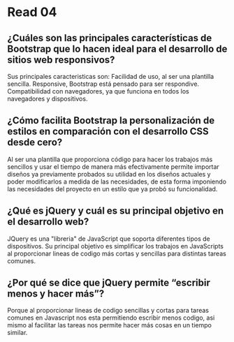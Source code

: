 # Read 04

## ¿Cuáles son las principales características de Bootstrap que lo hacen ideal para el desarrollo de sitios web responsivos?
Sus principales caracteristicas son:
Facilidad de uso, al ser una plantilla sencilla. 
Responsive, Bootstrap está pensado para ser respondive.
Compatibilidad con navegadores, ya que funciona en todos los navegadores y dispositivos. 

## ¿Cómo facilita Bootstrap la personalización de estilos en comparación con el desarrollo CSS desde cero?
Al ser una plantilla que proporciona código para hacer los trabajos más sencillos y usar el tiempo de manera más efectivamente permite importar
diseños ya previamente probados su utilidad en los diseños actuales y poder modificarlos a medida de las necesidades, de esta forma imponiendo
las necesidades del proyecto en un estilo que ya probó su funcionalidad. 

## ¿Qué es jQuery y cuál es su principal objetivo en el desarrollo web?
JQuery es una "libreria" de JavaScript que soporta diferentes tipos de dispositivos. Su principal objetivo es simplificar los trabajos en JavaScripts 
al proporcionar lineas de codigo más cortas y sencillas para distintas tareas comunes. 

## ¿Por qué se dice que jQuery permite “escribir menos y hacer más”?
Porque al proporcionar lineas de codigo sencillas y cortas para tareas comunes en Javascript nos esta permitiendo escribir menos codigo, asi 
mismo al facilitar las tareas nos permite hacer más cosas en un tiempo similar. 
